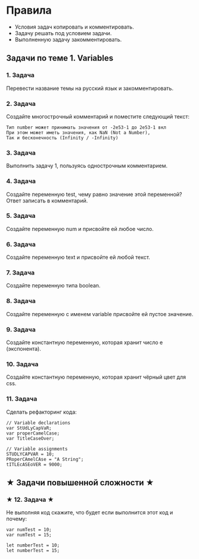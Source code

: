 # Правила #
- Условия задач копировать и комментировать.
- Задачу решать под условием задачи.
- Выполненную задачу закомментировать. 

## Задачи по теме 1. Variables ##

### 1. Задача
Перевести название темы на русский язык и закомментировать.

### 2. Задача
Создайте многострочный комментарий и поместите следующий текст:

`Тип number может принимать значения от -2e53-1 до 2e53-1 вкл`\
`При этом может иметь значения, как NaN (Not a Number),`\
`Так и бесконечность (Infinity / -Infinity)`

### 3. Задача
Выполнить задачу 1, пользуясь однострочным комментарием.

### 4. Задача
Создайте переменную test, чему равно значение этой переменной? Ответ записать в комментарий.

### 5. Задача
Создайте переменную num и присвойте ей любое число.

### 6. Задача
Создайте переменную text и присвойте ей любой текст.

### 7. Задача
Создайте переменную типа boolean.

### 8. Задача
Создайте переменную с именем variable присвойте ей пустое значение.

### 9. Задача
Создайте константную переменную, которая хранит число e (экспонента).

### 10. Задача
Создайте константную переменную, которая хранит чёрный цвет для css.

### 11. Задача
Сделать рефакторинг кода:

```
// Variable declarations
var StUdLyCapVaR;
var properCamelCase;
var TitleCaseOver;

// Variable assignments
STUDLYCAPVAR = 10;
PRoperCAmelCAse = "A String";
tITLEcASEoVER = 9000;
```

## ★ Задачи повышенной сложности ★ ##

### ★ 12. Задача ★ 
Не выполняя код скажите, что будет если выполнится этот код и почему:

```
var numTest = 10;
var numTest = 15;

let numberTest = 10;
let numberTest = 15;
```

